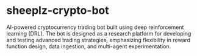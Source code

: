 # sheeplz-crypto-bot
 AI-powered cryptocurrency trading bot built using deep reinforcement learning (DRL). The bot is designed as a research platform for developing and testing advanced trading strategies, emphasizing flexibility in reward function design, data ingestion, and multi-agent experimentation.
